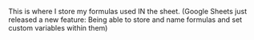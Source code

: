 This is where I store my formulas used IN the sheet.
(Google Sheets just released a new feature: Being able to store and name formulas and set custom variables within them)
